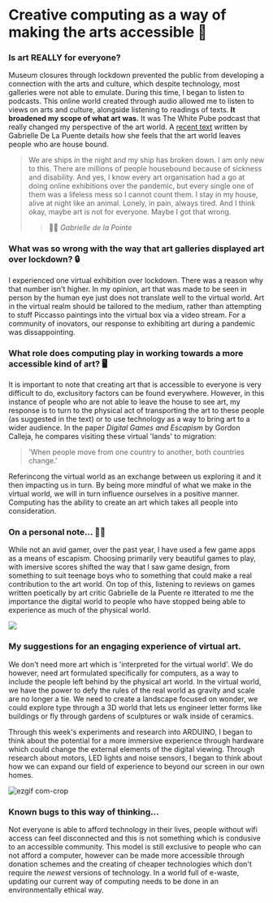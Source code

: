 # Creative computing as a way of making the arts accessible 🎨



### Is art REALLY for everyone?

Museum closures through lockdown prevented the public from developing a connection with the arts and culture, which despite technology, most galleries were not able to emulate.  During this time, I began to listen to podcasts. This online world created through audio allowed me to listen to views on arts and culture, alongside listening to readings of texts. **It broadened my scope of what art was.** It was The White Pube podcast that really changed my perspective of the art world. A [recent text](https://www.thewhitepube.co.uk/love-letter-to-the-art-world) written by Gabrielle De La Puente details how she feels that the art world leaves people who are house bound. 

> We are ships in the night and my ship has broken down. I am only new to this. There are millions of people housebound because of sickness and disability. And yes, I know every art organisation had a go at doing online exhibitions over the pandemic, but every single one of them was a lifeless mess so I cannot count them. I stay in my house, alive at night like an animal. Lonely, in pain, always tired. And I think okay, maybe art is not for everyone. Maybe I got that wrong. 
>> 👯‍♂️ *Gabrielle de la Pointe*


### What was so wrong with the way that art galleries displayed art over lockdown? 🔒

I experienced one virtual exhibition over lockdown. There was a reason why that number isn't higher. In my opinion, art that was made to be seen in person by the human eye just does not translate well to the virtual world. Art in the virtual realm should be tailored to the medium, rather than attempting to stuff Piccasso paintings into the virtual box via a video stream. For a community of inovators, our response to exhibiting art during a pandemic was dissappointing.

### What role does computing play in working towards a more accessible kind of art? 🖥

It is important to note that creating art that is accessible to everyone is very difficult to do, exclusitory factors can be found everywhere. However, in this instance of people who are not able to leave the house to see art, my response is to turn to the physical act of transporting the art to these people (as suggested in the text) or to use technology as a way to bring art to a wider audience. In the paper *Digital Games and Escapism* by Gordon Calleja, he compares visiting these virtual 'lands' to migration:

> 'When people move from one country to another, both countries change.'

Referincong the virtual world as an exchange between us exploring it and it then impacting us in turn. By being more mindful of what we make in the virtual world, we will in turn influence ourselves in a positive manner. Computing has the ability to create an art which takes all people into consideration. 

### On a personal note... 💁‍♀️

While not an avid gamer, over the past year, I have used a few game apps as a means of escapism. Choosing primarily very beautiful games to play, with imersive scores shifted the way that I saw game design, from something to suit teenage boys who to something that could make a real contribution to the art world. On top of this, listening to reviews on games written poetically by art critic Gabrielle de la Puente re itterated to me the importance the digital world to people who have stopped being able to experience as much of the physical world. 

![](https://media.giphy.com/media/TgsqA3lVDiFBeEWyz8/giphy.gif)

### My suggestions for an engaging experience of virtual art. 

We don't need more art which is 'interpreted for the virtual world'. We do however, need art formulated specifically for computers, as a way to include the people left behind by the physical art world. In the virtual world, we have the power to defy the rules of the real world as gravity and scale are no longer a tie. We need to create a landscape focused on wonder, we could explore type through a 3D world that lets us engineer letter forms like buildings or fly through gardens of sculptures or walk inside of ceramics. 

Through this week's experiments and research into ARDUINO, I began to think about the potential for a more immersive experience through hardware which could change the external elements of the digital viewing. Through research about motors, LED lights and noise sensors, I began to think about how we can expand our field of experience to beyond our screen in our own homes. 

![ezgif com-crop](https://user-images.githubusercontent.com/94573712/142637889-0975adc6-1bd0-4116-89d0-5b0f669a5eb7.gif)


### Known bugs to this way of thinking...

Not everyone is able to afford technology in their lives, people without wifi access can feel disconnected and this is not something which is condusive to an accessible community. This model is still exclusive to people who can not afford a computer, however can be made more accessible through donation schemes and the creating of cheaper technologies which don't require the *newest* versions of technology. In a world full of e-waste, updating our current way of computing needs to be done in an environmentally ethical way. 







